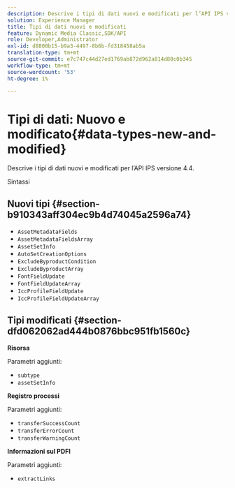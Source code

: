 ```yaml
---
description: Descrive i tipi di dati nuovi e modificati per l’API IPS versione 4.4.
solution: Experience Manager
title: Tipi di dati nuovi e modificati
feature: Dynamic Media Classic,SDK/API
role: Developer,Administrator
exl-id: d8800b15-b9a3-4497-8b6b-fd318458ab5a
translation-type: tm+mt
source-git-commit: e7c747c44d27ed1769ab872d962a814d80c0b345
workflow-type: tm+mt
source-wordcount: '53'
ht-degree: 1%

---
```


# Tipi di dati: Nuovo e modificato{#data-types-new-and-modified}

Descrive i tipi di dati nuovi e modificati per l’API IPS versione 4.4.

Sintassi

## Nuovi tipi {#section-b910343aff304ec9b4d74045a2596a74}

* `AssetMetadataFields`
* `AssetMetadataFieldsArray`
* `AssetSetInfo`
* `AutoSetCreationOptions`
* `ExcludeByproductCondition`
* `ExcludeByproductArray`
* `FontFieldUpdate`
* `FontFieldUpdateArray`
* `IccProfileFieldUpdate`
* `IccProfileFieldUpdateArray`

## Tipi modificati {#section-dfd062062ad444b0876bbc951fb1560c}

**Risorsa**

Parametri aggiunti:

* `subtype`
* `assetSetInfo`

**Registro processi**

Parametri aggiunti:

* `transferSuccessCount`
* `transferErrorCount`
* `transferWarningCount`

**Informazioni sul PDFI**

Parametri aggiunti:

* `extractLinks`
